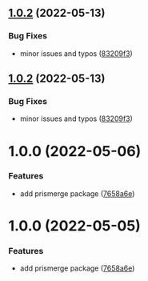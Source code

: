 ## [1.0.2](https://github.com/prisma-utils/prisma-utils/compare/@prisma-utils/nestjs-prisma@1.0.1...@prisma-utils/nestjs-prisma@1.0.2) (2022-05-13)


### Bug Fixes

* minor issues and typos ([83209f3](https://github.com/prisma-utils/prisma-utils/commit/83209f38055c11969707a95feffc516a14adf6a8))

## [1.0.2](https://github.com/prisma-utils/prisma-utils/compare/@prisma-utils/nestjs-prisma@1.0.1...@prisma-utils/nestjs-prisma@1.0.2) (2022-05-13)


### Bug Fixes

* minor issues and typos ([83209f3](https://github.com/prisma-utils/prisma-utils/commit/83209f38055c11969707a95feffc516a14adf6a8))

# 1.0.0 (2022-05-06)


### Features

* add prismerge package ([7658a6e](https://github.com/prisma-utils/prisma-utils/commit/7658a6e506ecd91c4ef0505ea373cb4508d63021))

# 1.0.0 (2022-05-05)


### Features

* add prismerge package ([7658a6e](https://github.com/prisma-utils/prisma-utils/commit/7658a6e506ecd91c4ef0505ea373cb4508d63021))
